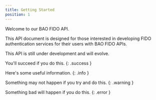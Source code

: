 ```yaml
---
title: Getting Started
position: 1
---
```


Welcome to our BAO FIDO API.

This API document is designed for those interested in developing FIDO authentication
services for their users with BAO FIDO APIs.

This API is still under development and will evolve.

You'll succeed if you do this.
{: .success }

Here's some useful information.
{: .info }

Something may not happen if you try and do this.
{: .warning }

Something bad will happen if you do this.
{: .error }
